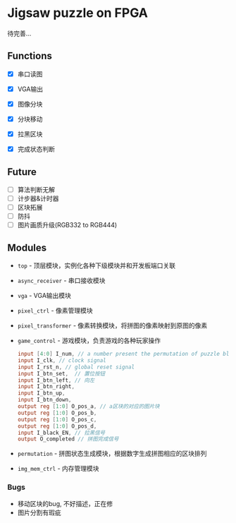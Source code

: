 # Jigsaw puzzle on FPGA

待完善...

## Functions

- [x] 串口读图

- [x] VGA输出

- [x] 图像分块

- [x] 分块移动
- [x] 拉黑区块
- [x] 完成状态判断

## Future 

- [ ] 算法判断无解
- [ ] 计步器&计时器
- [ ] 区块拓展
- [ ] 防抖
- [ ] 图片画质升级(RGB332 to RGB444)

## Modules

- `top` - 顶层模块，实例化各种下级模块并和开发板端口关联

- `async_receiver` - 串口接收模块

- `vga` - VGA输出模块

- `pixel_ctrl` - 像素管理模块

- `pixel_transformer` - 像素转换模块，将拼图的像素映射到原图的像素

- `game_control` - 游戏模块，负责游戏的各种玩家操作

  ```verilog
  input [4:0] I_num, // a number present the permutation of puzzle blocks
  input I_clk, // clock signal
  input I_rst_n, // global reset signal
  input I_btn_set,  // 置位按钮
  input I_btn_left, // 向左
  input I_btn_right, 
  input I_btn_up, 
  input I_btn_down,
  output reg [1:0] O_pos_a, // a区块的对应的图片块
  output reg [1:0] O_pos_b,
  output reg [1:0] O_pos_c,
  output reg [1:0] O_pos_d,
  input I_black_EN, // 拉黑信号
  output O_completed // 拼图完成信号
  ```

- `permutation` - 拼图状态生成模块，根据数字生成拼图相应的区块排列

- `img_mem_ctrl` - 内存管理模块

### Bugs

- 移动区块的bug, 不好描述，正在修
- 图片分割有瑕疵
